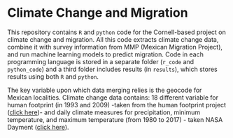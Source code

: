 # Climate Change and Migration

This repository contains `R` and `python` code for the Cornell-based project on climate change and migration. All this code extracts climate change data, combine it with survey information from MMP (Mexican Migration Project), and run machine learning models to predict migration. Code in each programming language is stored in a separate folder (`r_code` and `python_code`) and a third folder includes results (in `results`), which stores results using both `R` and `python`.

The key variable upon which data merging relies is the geocode for Mexican localities. Climate change data contains: 18 different variable for human footprint (in 1993 and 2009) -taken from the human footprint project (<a href="https://wcshumanfootprint.org/" target="_blank">click here</a>)- and daily climate measures for precipitation, minimum temperature, and maximum temperature (from 1980 to 2017) - taken NASA Dayment ([click here](https://daymet.ornl.gov/)).

